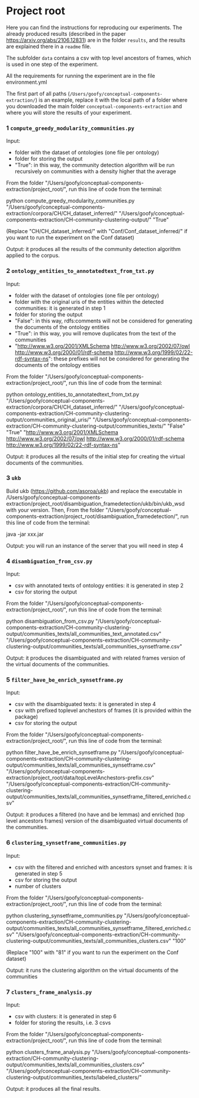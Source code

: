 # Project root

Here you can find the instructions for reproducing our experiments.
The already produced results (described in the paper https://arxiv.org/abs/2106.12831) are in the folder ``results``, and the results are explained there in a ``readme`` file.

The subfolder ``data`` contains a csv with top level ancestors of frames, which is used in one step of the experiment.

All the requirements for running the experiment are in the file environment.yml

The first part of all paths (``/Users/goofy/conceptual-components-extraction/``) is an example, replace it with the local path of a folder where you downloaded the main folder ``conceptual-components-extraction`` and where you will store the results of your experiment.

### 1 ``compute_greedy_modularity_communities.py``
Input:
- folder with the dataset of ontologies (one file per ontology)
- folder for storing the output
- "True": in this way, the community detection algorithm will be run recursively on communities with a density higher that the average

From the folder "/Users/goofy/conceptual-components-extraction/project_root/", run this line of code from the terminal:

python compute_greedy_modularity_communities.py "/Users/goofy/conceptual-components-extraction/corpora/CH/CH_dataset_inferred/" "/Users/goofy/conceptual-components-extraction/CH-community-clustering-output/" "True"

(Replace "CH/CH_dataset_inferred/" with "Conf/Conf_dataset_inferred/" if you want to run the experiment on the Conf dataset)

Output: it produces all the results of the community detection algorithm applied to the corpus.

### 2 ``ontology_entities_to_annotatedtext_from_txt.py``
Input:
- folder with the dataset of ontologies (one file per ontology) 
- folder with the original uris of the entities within the detected communities: it is generated in step 1
- folder for storing the output
- "False": in this way, rdfs:comments will not be considered for generating the documents of the ontology entities
- "True": in this way, you will remove duplicates from the text of the communities
- "http://www.w3.org/2001/XMLSchema http://www.w3.org/2002/07/owl http://www.w3.org/2000/01/rdf-schema http://www.w3.org/1999/02/22-rdf-syntax-ns": these prefixes will not be considered for generating the documents of the ontology entities

From the folder "/Users/goofy/conceptual-components-extraction/project_root/", run this line of code from the terminal:

python ontology_entities_to_annotatedtext_from_txt.py "/Users/goofy/conceptual-components-extraction/corpora/CH/CH_dataset_inferred/" "/Users/goofy/conceptual-components-extraction/CH-community-clustering-output/communities_original_uris/" "/Users/goofy/conceptual-components-extraction/CH-community-clustering-output/communities_texts/" "False" "True" "http://www.w3.org/2001/XMLSchema http://www.w3.org/2002/07/owl http://www.w3.org/2000/01/rdf-schema http://www.w3.org/1999/02/22-rdf-syntax-ns"

Output: it produces all the results of the initial step for creating the virtual documents of the communities.

### 3 ``ukb``
Build ukb (https://github.com/asoroa/ukb) and replace the executable in /Users/goofy/conceptual-components-extraction/project_root/disambiguation_framedetection/ukb/bin/ukb_wsd with your version.
Then,
From the folder "/Users/goofy/conceptual-components-extraction/project_root/disambiguation_framedetection/", run this line of code from the terminal:

java -jar xxx.jar

Output: you will run an instance of the server that you will need in step 4

### 4 ``disambiguation_from_csv.py``
Input:
- csv with annotated texts of ontology entities: it is generated in step 2
- csv for storing the output

From the folder "/Users/goofy/conceptual-components-extraction/project_root/", run this line of code from the terminal:

python disambiguation_from_csv.py  "/Users/goofy/conceptual-components-extraction/CH-community-clustering-output/communities_texts/all_communities_text_annotated.csv" "/Users/goofy/conceptual-components-extraction/CH-community-clustering-output/communities_texts/all_communities_synsetframe.csv"

Output: it produces the disambiguated and with related frames version of the virtual documents of the communities.

### 5 ``filter_have_be_enrich_synsetframe.py``
Input:
- csv with the disambiguated texts: it is generated in step 4
- csv with prefixed toplevel anchestors of frames (it is provided within the package)
- csv for storing the output

From the folder "/Users/goofy/conceptual-components-extraction/project_root/", run this line of code from the terminal:

python filter_have_be_enrich_synsetframe.py  "/Users/goofy/conceptual-components-extraction/CH-community-clustering-output/communities_texts/all_communities_synsetframe.csv" "/Users/goofy/conceptual-components-extraction/project_root/data/topLevelAnchestors-prefix.csv" "/Users/goofy/conceptual-components-extraction/CH-community-clustering-output/communities_texts/all_communities_synsetframe_filtered_enriched.csv"

Output: it produces a filtered (no have and be lemmas) and enriched (top level ancestors frames) version of the disambiguated virtual documents of the communities.

### 6 ``clustering_synsetframe_communities.py``
Input:
- csv with the filtered and enriched with ancestors synset and frames: it is generated in step 5
- csv for storing the output
- number of clusters

From the folder "/Users/goofy/conceptual-components-extraction/project_root/", run this line of code from the terminal:

python clustering_synsetframe_communities.py  "/Users/goofy/conceptual-components-extraction/CH-community-clustering-output/communities_texts/all_communities_synsetframe_filtered_enriched.csv" "/Users/goofy/conceptual-components-extraction/CH-community-clustering-output/communities_texts/all_communities_clusters.csv" "100"

(Replace "100" with "81" if you want to run the experiment on the Conf dataset)

Output: it runs the clustering algorithm on the virtual documents of the communities

### 7 ``clusters_frame_analysis.py``
Input:
- csv with clusters: it is generated in step 6
- folder for storing the results, i.e. 3 csvs

From the folder "/Users/goofy/conceptual-components-extraction/project_root/", run this line of code from the terminal:

python clusters_frame_analysis.py  "/Users/goofy/conceptual-components-extraction/CH-community-clustering-output/communities_texts/all_communities_clusters.csv" "/Users/goofy/conceptual-components-extraction/CH-community-clustering-output/communities_texts/labeled_clusters/"

Output: it produces all the final results.








